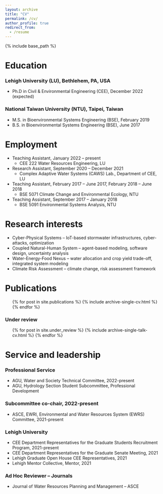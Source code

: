 ```yaml
---
layout: archive
title: "CV"
permalink: /cv/
author_profile: true
redirect_from:
  - /resume
---
```


{% include base_path %}

Education
======
### Lehigh University (LU), Bethlehem, PA, USA
* Ph.D in Civil & Environmental Engineering (CEE), December 2022 (expected)
### National Taiwan University (NTU), Taipei, Taiwan
* M.S. in Bioenvironmental Systems Engineering (BSE), February 2019 
* B.S. in Bioenvironmental Systems Engineering (BSE), June 2017

Employment
======
* Teaching Assistant, January 2022 – present
  * CEE 222 Water Resources Engineering, LU
* Research Assistant, September 2020 – December 2021
  * Complex Adaptive Water Systems (CAWS) Lab., Department of CEE, LU
* Teaching Assistant, February 2017 – June 2017, February 2018 – June 2018
  * BSE 5071 Climate Change and Environmental Ecology, NTU
* Teaching Assistant, September 2017 – January 2018
  * BSE 5091 Environmental Systems Analysis, NTU

Research interests  
======                                                 
* Cyber-Physical Systems – IoT-based stormwater infrastructures, cyber-attacks, optimization
* Coupled Natural-Human System – agent-based modeling, software design, uncertainty analysis
* Water-Energy-Food Nexus – water allocation and crop yield trade-off, integrated system modeling  
* Climate Risk Assessment – climate change, risk assessment framework


Publications
======
  <ul>{% for post in site.publications %}
    {% include archive-single-cv.html %}
  {% endfor %}</ul>

### Under review
  <ul>{% for post in site.under_review %}
    {% include archive-single-talk-cv.html %}
  {% endfor %}</ul>

<!---
Talks
======
  <ul>{% for post in site.talks %}
    {% include archive-single-talk-cv.html %}
  {% endfor %}</ul>
  
Teaching
======
  <ul>{% for post in site.teaching %}
    {% include archive-single-cv.html %}
  {% endfor %}</ul>
-->

Service and leadership
======
### Professional Service
* AGU, Water and Society Technical Committee, 2022-present
* AGU, Hydrology Section Student Subcommittee, Professional Development 
### Subcommittee co-chair, 2022-present
* ASCE, EWRI, Environmental and Water Resources System (EWRS) Committee, 2021-present
### Lehigh University
* CEE Department Representatives for the Graduate Students Recruitment Program, 2021-present
* CEE Department Representatives for the Graduate Senate Meeting, 2021
* Lehigh Graduate Open House CEE Representatives, 2021
* Lehigh Mentor Collective, Mentor, 2021
### Ad Hoc Reviewer – Journals
* Journal of Water Resources Planning and Management – ASCE

